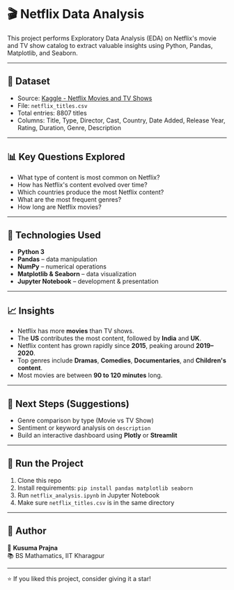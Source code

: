 # 🎬 Netflix Data Analysis

This project performs Exploratory Data Analysis (EDA) on Netflix's movie and TV show catalog to extract valuable insights using Python, Pandas, Matplotlib, and Seaborn.

---

## 📂 Dataset

- Source: [Kaggle - Netflix Movies and TV Shows](https://www.kaggle.com/datasets/shivamb/netflix-shows)
- File: `netflix_titles.csv`
- Total entries: 8807 titles  
- Columns: Title, Type, Director, Cast, Country, Date Added, Release Year, Rating, Duration, Genre, Description

---

## 📊 Key Questions Explored

- What type of content is most common on Netflix?
- How has Netflix's content evolved over time?
- Which countries produce the most Netflix content?
- What are the most frequent genres?
- How long are Netflix movies?

---

## 🧪 Technologies Used

- **Python 3**
- **Pandas** – data manipulation
- **NumPy** – numerical operations
- **Matplotlib & Seaborn** – data visualization
- **Jupyter Notebook** – development & presentation

---

## 📈 Insights

- Netflix has more **movies** than TV shows.
- The **US** contributes the most content, followed by **India** and **UK**.
- Netflix content has grown rapidly since **2015**, peaking around **2019–2020**.
- Top genres include **Dramas**, **Comedies**, **Documentaries**, and **Children's content**.
- Most movies are between **90 to 120 minutes** long.

---

## 🧠 Next Steps (Suggestions)

- Genre comparison by type (Movie vs TV Show)
- Sentiment or keyword analysis on `description`
- Build an interactive dashboard using **Plotly** or **Streamlit**

---

## 🚀 Run the Project

1. Clone this repo
2. Install requirements: `pip install pandas matplotlib seaborn`
3. Run `netflix_analysis.ipynb` in Jupyter Notebook
4. Make sure `netflix_titles.csv` is in the same directory

---

## 📌 Author

👤 **Kusuma Prajna**  
📚 BS Mathamatics, IIT Kharagpur  


---

⭐ If you liked this project, consider giving it a star!

